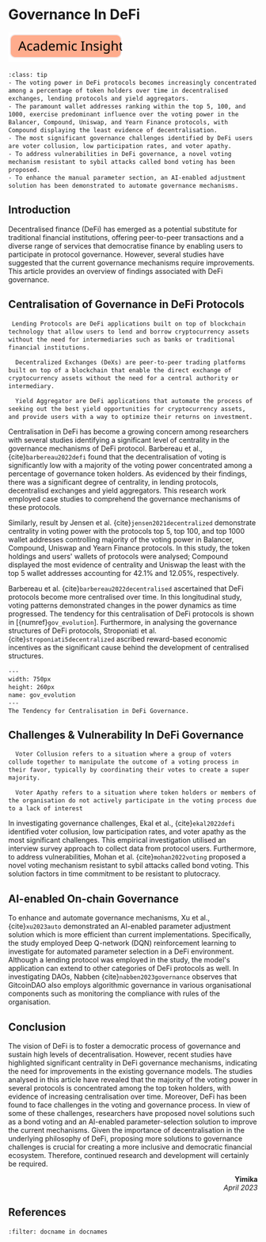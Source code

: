 # Governance In DeFi

![Academic Insight](images/AI.svg)

```{admonition} Key Insights
:class: tip
- The voting power in DeFi protocols becomes increasingly concentrated among a percentage of token holders over time in decentralised exchanges, lending protocols and yield aggregators.
- The paramount wallet addresses ranking within the top 5, 100, and 1000, exercise predominant influence over the voting power in the Balancer, Compound, Uniswap, and Yearn Finance protocols, with Compound displaying the least evidence of decentralisation.
- The most significant governance challenges identified by DeFi users are voter collusion, low participation rates, and voter apathy.
- To address vulnerabilities in DeFi governance, a novel voting mechanism resistant to sybil attacks called bond voting has been proposed.
- To enhance the manual parameter section, an AI-enabled adjustment solution has been demonstrated to automate governance mechanisms.
```

## Introduction

Decentralised finance (DeFi) has emerged as a potential substitute for traditional financial institutions, offering peer-to-peer transactions and a diverse range of services that democratise finance by enabling users to participate in protocol governance. However, several studies have suggested that the current governance mechanisms require improvements. This article provides an overview of findings associated with DeFi governance.

## Centralisation of Governance in DeFi Protocols

 `````{margin} **Lending Protocols**
  Lending Protocols are DeFi applications built on top of blockchain technology that allow users to lend and borrow cryptocurrency assets without the need for intermediaries such as banks or traditional financial institutions.
`````
`````{margin} **Decentralized Exchanges**
  Decentralized Exchanges (DeXs) are peer-to-peer trading platforms built on top of a blockchain that enable the direct exchange of cryptocurrency assets without the need for a central authority or intermediary.
`````
`````{margin} **Yield Aggregator**
  Yield Aggregator are DeFi applications that automate the process of seeking out the best yield opportunities for cryptocurrency assets, and provide users with a way to optimize their returns on investment.
`````

 Centralisation in DeFi has become a growing concern among researchers with several studies identifying a significant level of centrality in the governance mechanisms of DeFi protocol. Barbereau et al., {cite}`barbereau2022defi` found that the decentralisation of voting is significantly low with a majority of the voting power concentrated among a percentage of governance token holders. As evidenced by their findings, there was a significant degree of centrality, in lending protocols, decentralisd exchanges and yield aggregators. This research work employed case studies to comprehend the governance mechanisms of these protocols.

Similarly, result by Jensen et al. {cite}`jensen2021decentralized` demonstrate centrality in voting power with the protocols top 5, top 100, and top 1000 wallet addresses controlling majority of the voting power in Balancer, Compound, Uniswap and Yearn Finance protocols. In this study, the token holdings and users' wallets of protocols were analysed; Compound displayed the most evidence of centrality and Uniswap the least with the top 5 wallet addresses accounting for 42.1% and 12.05%, respectively.

Barbereau et al. {cite}`barbereau2022decentralised` ascertained that DeFi protocols become more centralised over time. In this longitudinal study, voting patterns demonstrated changes in the power dynamics as time progressed. The tendency for this centralisation of DeFi protocols is shown in [{numref}`gov_evolution`]. Furthermore, in analysing the governance structures of DeFi protocols, Stroponiati et al. {cite}`stroponiati5decentralized` ascribed reward-based economic incentives as the significant cause behind the development of centralised structures.

```{figure} images/Govern.drawio.png
---
width: 750px
height: 260px
name: gov_evolution
---
The Tendency for Centralisation in DeFi Governance.
```

## Challenges & Vulnerability In DeFi Governance

`````{margin} **Voter Collusion**
  Voter Collusion refers to a situation where a group of voters collude together to manipulate the outcome of a voting process in their favor, typically by coordinating their votes to create a super majority.
`````

`````{margin} **Voter Apathy**
  Voter Apathy refers to a situation where token holders or members of the organisation do not actively participate in the voting process due to a lack of interest
`````

<!-- #TODO: This section should be expanded. Add more detail about what are Sybil attacks, describe the bond voting mechanism, cite reputation mechanisms as an alternative Sybil-resistance mechanism, and also cite pros and cons of solutions to voting concentration such as quadratic voting. Relevant reference is here https://arxiv.org/pdf/2201.07188.pdf -->

In investigating governance challenges, Ekal et al., {cite}`ekal2022defi` identified voter collusion, low participation rates, and voter apathy as the most significant challenges. This empirical investigation utilised an interview survey approach to collect data from protocol users. Furthermore, to address vulnerabilities, Mohan et al. {cite}`mohan2022voting` proposed a novel voting mechanism resistant to sybil attacks called bond voting. This solution factors in time commitment to be resistant to plutocracy.

## AI-enabled On-chain Governance

To enhance and automate governance mechanisms, Xu et al., {cite}`xu2023auto` demonstrated an AI-enabled parameter adjustment solution which is more efficient than current implementations. Specifically, the study employed Deep Q-network (DQN) reinforcement learning to investigate for automated parameter selection in a DeFi environment. Although a lending protocol was employed in the study, the model's application can extend to other categories of DeFi protocols as well. In investigating DAOs, Nabben {cite}`nabben2023governance` observes that GitcoinDAO also employs algorithmic governance in various organisational components such as monitoring the compliance with rules of the organisation.

## Conclusion

The vision of DeFi is to foster a democratic process of governance and sustain high levels of decentralisation. However, recent studies have highlighted significant centrality in DeFi governance mechanisms, indicating the need for improvements in the existing governance models. The studies analysed in this article have revealed that the majority of the voting power in several protocols is concentrated among the top token holders, with evidence of increasing centralisation over time. Moreover, DeFi has been found to face challenges in the voting and governance process. In view of some of these challenges, researchers have proposed novel solutions such as a bond voting and an AI-enabled parameter-selection solution to improve the current mechanisms. Given the importance of decentralisation in the underlying philosophy of DeFi, proposing more solutions to governance challenges is crucial for creating a more inclusive and democratic financial ecosystem. Therefore, continued research and development will certainly be required.

<div style="text-align: right;font-weight: bold;">Yimika</div>
<div style="text-align: right;font-style: italic;">April 2023</div>

## References

```{bibliography}
:filter: docname in docnames
```